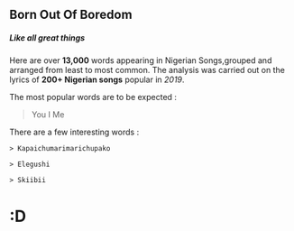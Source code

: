 ## Born Out Of Boredom
##### Like all great things

Here are over **13,000** words appearing in Nigerian Songs,grouped and arranged from least to most common.
The analysis was carried out on the lyrics of **200+ Nigerian songs** popular in _2019_.

The most popular words are to be expected :


> You
> I
> Me

There are a few interesting words :
```
> Kapaichumarimarichupako

> Elegushi

> Skiibii
```

# :D
